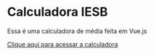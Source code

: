 # Calculadora IESB
Essa é uma calculadora de média feita em Vue.js

[Clique aqui para acessar a calculadora](https://Sancho41.github.io/calculadora_iesb)